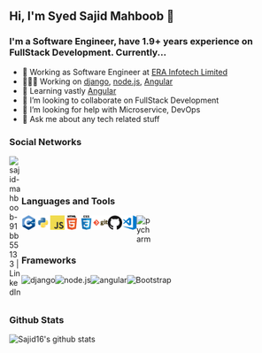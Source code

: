 ## Hi, I'm Syed Sajid Mahboob 👋

### I'm a Software Engineer, have 1.9+ years experience on FullStack Development. Currently...
- 💼 Working as Software Engineer at [ERA Infotech Limited](http://www.erainfotechbd.com/)
- 👨🏻‍💻 Working on [django](https://www.django-rest-framework.org/), [node.js](https://nodejs.org/en/), [Angular](https://angular.io/)
- 🌱 Learning vastly [Angular](https://angular.io/)
- 👯 I’m looking to collaborate on FullStack Development
- 🤔 I’m looking for help with Microservice, DevOps
- 💬 Ask me about any tech related stuff


### Social Networks
[<img align="left" alt="sajid-mahboob-91bb55133 | LinkedIn" width="22px" src="https://cdn.jsdelivr.net/npm/simple-icons@v3/icons/linkedin.svg"/>][linkedin]


<p>&nbsp;</p>
<p>&nbsp;</p>


### Languages and Tools
<img align="left" alt="CPP" width="26px" src="https://raw.githubusercontent.com/github/explore/80688e429a7d4ef2fca1e82350fe8e3517d3494d/topics/cpp/cpp.png" />
<img align="left" alt="Python" width="26px" src="https://raw.githubusercontent.com/github/explore/80688e429a7d4ef2fca1e82350fe8e3517d3494d/topics/python/python.png" />
<img align="left" alt="JavaScript" width="26px" src="https://raw.githubusercontent.com/github/explore/80688e429a7d4ef2fca1e82350fe8e3517d3494d/topics/javascript/javascript.png" />
<img align="left" alt="HTML5" width="26px" src="https://raw.githubusercontent.com/github/explore/80688e429a7d4ef2fca1e82350fe8e3517d3494d/topics/html/html.png" />
<img align="left" alt="CSS3" width="26px" src="https://raw.githubusercontent.com/github/explore/80688e429a7d4ef2fca1e82350fe8e3517d3494d/topics/css/css.png" />
<img align="left" alt="Git" width="26px" src="https://raw.githubusercontent.com/github/explore/80688e429a7d4ef2fca1e82350fe8e3517d3494d/topics/git/git.png" />
<img align="left" alt="GitHub" width="26px" src="https://raw.githubusercontent.com/github/explore/78df643247d429f6cc873026c0622819ad797942/topics/github/github.png" />
<img align="left" alt="Visual Studio Code" width="26px" src="https://raw.githubusercontent.com/github/explore/80688e429a7d4ef2fca1e82350fe8e3517d3494d/topics/visual-studio-code/visual-studio-code.png" />
<img align="left" alt="pycharm" width="26px" src="https://upload.wikimedia.org/wikipedia/commons/a/a1/PyCharm_Logo.svg" />


<p>&nbsp;</p>
<p>&nbsp;</p>


### Frameworks
<img align="left" alt="django" height="50" src="https://upload.wikimedia.org/wikipedia/commons/7/75/Django_logo.svg" />
<img align="left" alt="node.js" height="50" src="https://upload.wikimedia.org/wikipedia/commons/d/d9/Node.js_logo.svg" />
<img align="left" alt="angular" height="50" src="https://upload.wikimedia.org/wikipedia/commons/thumb/c/cf/Angular_full_color_logo.svg/800px-Angular_full_color_logo.svg.png" />
<img align="left" alt="Bootstrap" height="50" src="https://upload.wikimedia.org/wikipedia/commons/thumb/b/b2/Bootstrap_logo.svg/800px-Bootstrap_logo.svg.png" />


<p>&nbsp;</p>
<p>&nbsp;</p>


### Github Stats
![Sajid16's github stats](https://github-readme-stats.vercel.app/api?username=Sajid16&show_icons=true&line_height=30)


[linkedin]: https://www.linkedin.com/in/sajid-mahboob-91bb55133/
